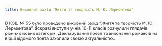 ```yaml
---
title: Виховний захід "Життя та творчість М. Ю. Лермонтова"
---
```


В КЗШ № 55 було проведено виховний захід “Життя та творчість М. Ю. Лермонтова”. Яскраві виступи учнів 10-11 класів розчулили глядачів різних вікових категорій. Декламування поезії та виконання романсів на вірші відомого поета захопили своєю актуальністю…

<slideshow id="72157649271028478"></slideshow>
